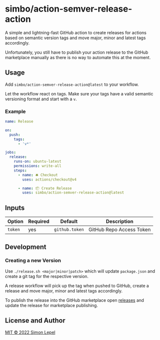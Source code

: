 # simbo/action-semver-release-action

A simple and lightning-fast GitHub action to create releases for actions based
on semantic version tags and move major, minor and latest tags accordingly.

Unfortunately, you still have to publish your action release to the GitHub
marketplace manually as there is no way to automate this at the moment.

## Usage

Add `simbo/action-semver-release-action@latest` to your workflow.

Let the workflow react on tags. Make sure your tags have a valid semantic
versioning format and start with a `v`.

### Example

```yml
name: Release

on:
  push:
    tags:
      - 'v*'

jobs:
  release:
    runs-on: ubuntu-latest
    permissions: write-all
    steps:
      - name: 🛎 Checkout
        uses: actions/checkout@v4

      - name: 📦 Create Release
        uses: simbo/action-semver-release-action@latest
```

## Inputs

| Option  | Required | Default        | Description              |
| ------- | -------- | -------------- | ------------------------ |
| `token` | yes      | `github.token` | GitHub Repo Access Token |

## Development

### Creating a new Version

Use `./release.sh <major|minor|patch>` which will update `package.json` and
create a git tag for the respective version.

A release workflow will pick up the tag when pushed to GitHub, create a release
and move major, minor and latest tags accordingly.

To publish the release into the GitHub marketplace open
[releases](https://github.com/simbo/action-semver-release-action/releases) and
update the release for marketplace publishing.

## License and Author

[MIT &copy; 2022 Simon Lepel](http://simbo.mit-license.org/2022/)
